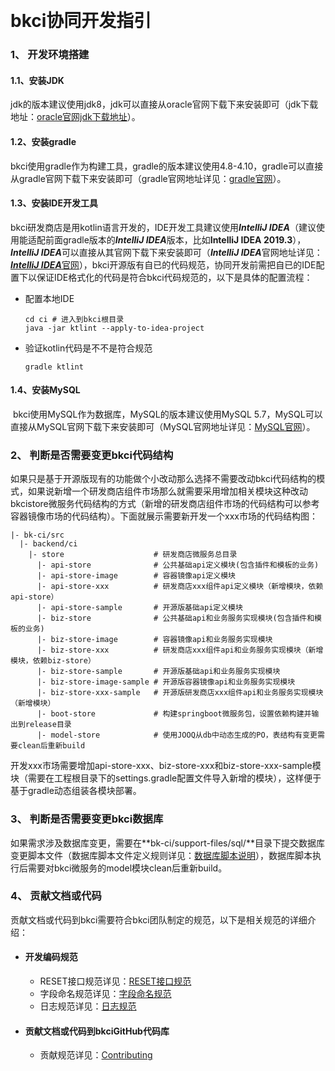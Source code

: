 ​                                                

#                                                                                                                         bkci协同开发指引

### 1、 开发环境搭建

#### 1.1、安装JDK

​     jdk的版本建议使用jdk8，jdk可以直接从oracle官网下载下来安装即可（jdk下载地址：[oracle官网jdk下载地址](https://www.oracle.com/java/technologies/javase-downloads.html)）。

#### 1.2、安装gradle

​     bkci使用gradle作为构建工具，gradle的版本建议使用4.8-4.10，gradle可以直接从gradle官网下载下来安装即可（gradle官网地址详见：[gradle官网](https://gradle.org/)）。

#### 1.3、安装IDE开发工具

​       bkci研发商店是用kotlin语言开发的，IDE开发工具建议使用***IntelliJ IDEA***（建议使用能适配前面gradle版本的***IntelliJ IDEA***版本，比如**IntelliJ IDEA 2019.3**），***IntelliJ IDEA***可以直接从其官网下载下来安装即可（***IntelliJ IDEA***官网地址详见：[***IntelliJ IDEA***官网](https://www.jetbrains.com/idea/)），bkci开源版有自已的代码规范，协同开发前需把自已的IDE配置下以保证IDE格式化的代码是符合bkci代码规范的，以下是具体的配置流程：

- 配置本地IDE

  ```
  cd ci # 进入到bkci根目录
  java -jar ktlint --apply-to-idea-project
  ```

- 验证kotlin代码是不不是符合规范

  ```
  gradle ktlint
  ```


#### 1.4、安装MySQL

​     bkci使用MySQL作为数据库，MySQL的版本建议使用MySQL 5.7，MySQL可以直接从MySQL官网下载下来安装即可（MySQL官网地址详见：[MySQL官网](https://www.mysql.com/)）。



### 2、 判断是否需要变更bkci代码结构

​      如果只是基于开源版现有的功能做个小改动那么选择不需要改动bkci代码结构的模式，如果说新增一个研发商店组件市场那么就需要采用增加相关模块这种改动bkcistore微服务代码结构的方式（新增的研发商店组件市场的代码结构可以参考容器镜像市场的代码结构）。下面就展示需要新开发一个xxx市场的代码结构图：

```
|- bk-ci/src
  |- backend/ci
    |- store                    # 研发商店微服务总目录
      |- api-store              # 公共基础api定义模块(包含插件和模板的业务)
      |- api-store-image        # 容器镜像api定义模块
      |- api-store-xxx          # 研发商店xxx组件api定义模块（新增模块，依赖api-store）
      |- api-store-sample       # 开源版基础api定义模块
      |- biz-store              # 公共基础api和业务服务实现模块(包含插件和模板的业务)
      |- biz-store-image        # 容器镜像api和业务服务实现模块
      |- biz-store-xxx          # 研发商店xxx组件api和业务服务实现模块（新增模块，依赖biz-store）
      |- biz-store-sample       # 开源版基础api和业务服务实现模块
      |- biz-store-image-sample # 开源版容器镜像api和业务服务实现模块
      |- biz-store-xxx-sample   # 开源版研发商店xxx组件api和业务服务实现模块（新增模块）
      |- boot-store             # 构建springboot微服务包，设置依赖构建并输出到release目录
      |- model-store            # 使用JOOQ从db中动态生成的PO，表结构有变更需要clean后重新build
```

开发xxx市场需要增加api-store-xxx、biz-store-xxx和biz-store-xxx-sample模块（需要在工程根目录下的settings.gradle配置文件导入新增的模块），这样便于基于gradle动态组装各模块部署。

### 3、 判断是否需要变更bkci数据库

​        如果需求涉及数据库变更，需要在**bk-ci/support-files/sql/**目录下提交数据库变更脚本文件（数据库脚本文件定义规则详见：[数据库脚本说明](https://github.com/Tencent/bk-ci/tree/master/support-files/sql)），数据库脚本执行后需要对bkci微服务的model模块clean后重新build。

### 4、 贡献文档或代码

​         贡献文档或代码到bkci需要符合bkci团队制定的规范，以下是相关规范的详细介绍：

- #### 开发编码规范

  - RESET接口规范详见：[RESET接口规范](https://github.com/Tencent/bk-ci/blob/master/docs/specification/REST_interface_specification.md)
  - 字段命名规范详见：[字段命名规范](https://github.com/Tencent/bk-ci/blob/master/docs/specification/field_naming_specification.md)
  - 日志规范详见：[日志规范](https://github.com/Tencent/bk-ci/blob/master/docs/specification/log_specification.md)



- #### 贡献文档或代码到bkciGitHub代码库

  - 贡献规范详见：[Contributing](https://github.com/Tencent/bk-ci/blob/master/CONTRIBUTING.md)

